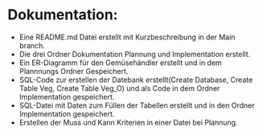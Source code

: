 # Dokumentation:
- Eine README.md Datei erstellt mit Kurzbeschreibung in der Main branch.
- Die drei Ordner Dokumentation Plannung und Implementation erstellt.
- Ein ER-Diagramm für den Gemüsehändler erstellt und in dem Plannnungs Ordner Gespeichert.
- SQL-Code zur erstellen der Datebank erstellt(Create Database, Create Table Veg, Create Table Veg_O) und als Code in dem Ordner Implementation gespeichert.
- SQL-Datei mit Daten zum Füllen der Tabellen erstellt und in den Ordner Implementation gespeichert.
- Erstellen der Muss und Kann Kriterien in einer Datei bei Plannung.

